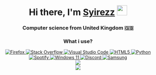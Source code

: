 <h1 align="center">Hi there, I'm <a href="" target="_blank">Syirezz</a> 
<img src="https://github.com/blackcater/blackcater/raw/main/images/Hi.gif" height="32"/></h1>
<h3 align="center">Computer science from United Kingdom 🇬🇧</h3>

<div class="badge-container" align="center">
  <h3>What i use?</h3>
  <a href="https://www.mozilla.org/en-US/firefox/new/" target="_blank">
    <img src="https://img.shields.io/badge/Firefox-FF7139?style=for-the-badge&amp;logo=Firefox-Browser&amp;logoColor=white" alt="Firefox">
  </a>
  <a href="https://stackoverflow.com/" target="_blank">
    <img src="https://img.shields.io/badge/-Stackoverflow-FE7A16?style=for-the-badge&amp;logo=stack-overflow&amp;logoColor=white" alt="Stack Overflow">
  </a>
  <a href="https://code.visualstudio.com/" target="_blank">
    <img src="https://img.shields.io/badge/Visual%20Studio%20Code-0078d7.svg?style=for-the-badge&amp;logo=visual-studio-code&amp;logoColor=white" alt="Visual Studio Code">
  </a>
  <a href="https://developer.mozilla.org/en-US/docs/Web/HTML" target="_blank">
    <img src="https://img.shields.io/badge/html5-%23E34F26.svg?style=for-the-badge&amp;logo=html5&amp;logoColor=white" alt="HTML5">
  </a>
  <a href="https://www.python.org/" target="_blank">
    <img src="https://img.shields.io/badge/python-3670A0?style=for-the-badge&amp;logo=python&amp;logoColor=ffdd54" alt="Python">
  </a>
  <a href="https://www.spotify.com/" target="_blank">
    <img src="https://img.shields.io/badge/Spotify-1ED760?style=for-the-badge&amp;logo=spotify&amp;logoColor=white" alt="Spotify">
  </a>
  <a href="https://www.microsoft.com/en-us/windows/windows-11" target="_blank">
    <img src="https://img.shields.io/badge/Windows%2011-%230079d5.svg?style=for-the-badge&amp;logo=Windows%2011&amp;logoColor=white" alt="Windows 11">
  </a>
  <a href="https://discord.com/" target="_blank">
    <img src="https://img.shields.io/badge/Discord-%235865F2.svg?style=for-the-badge&amp;logo=discord&amp;logoColor=white" alt="Discord">
  </a>
  <a href="https://www.samsung.com/" target="_blank">
    <img src="https://img.shields.io/badge/Samsung-%231428A0.svg?style=for-the-badge&amp;logo=samsung&amp;logoColor=white" alt="Samsung">
  </a>
</div>

<div align="center">
  <img src="https://github-profile-trophy.vercel.app/?username=kailuser" target="_blank">
</div>

<div align="center">
  <img src="https://github-readme-stats.vercel.app/api/top-langs/?username=kailuser&layout=compact" target="_blank">
</div>

